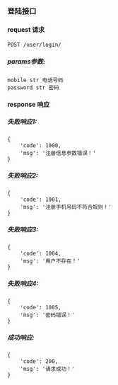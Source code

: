 ### 登陆接口

#### request 请求
    POST /user/login/

##### params参数:
    mobile str 电话号码
    password str 密码

#### response 响应

##### 失败响应1:
    {
        'code': 1000,
        'msg': '注册信息参数错误！'
    }
##### 失败响应2:
    {
        'code': 1001,
        'msg': '注册手机号码不符合规则！'
    }
##### 失败响应3:
    {
        'code': 1004,
        'msg': '用户不存在！'
    }
##### 失败响应4:
    {
        'code': 1005,
        'msg': '密码错误！'
    }


##### 成功响应:
    {
        'code': 200,
        'msg': '请求成功！'
    }